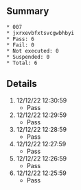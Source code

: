 ## Summary
	* 007
	* jxrxevbfxtsvcgwbhbyi
	* Pass: 6
	* Fail: 0
	* Not executed: 0
	* Suspended: 0
	* Total: 6
## Details
1. 12/12/22 12:30:59
	* Pass
2. 12/12/22 12:29:59
	* Pass
3. 12/12/22 12:28:59
	* Pass
4. 12/12/22 12:27:59
	* Pass
5. 12/12/22 12:26:59
	* Pass
6. 12/12/22 12:25:59
	* Pass
